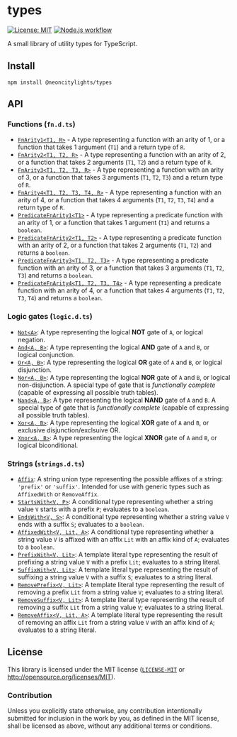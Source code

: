 # types

[![License: MIT](https://img.shields.io/badge/License-MIT-blue.svg)](https://opensource.org/licenses/MIT)
[![Node.js workflow](https://github.com/neoncitylights/types/actions/workflows/main.yml/badge.svg)](https://github.com/neoncitylights/types/actions/workflows/main.yml)

A small library of utility types for TypeScript.

## Install

```shell
npm install @neoncitylights/types
```

## API

### Functions (`fn.d.ts`)

- [`FnArity1<T1, R>`](./src/fn.d.ts) - A type representing a function with an arity of 1, or a function that takes 1 argument (`T1`) and a return type of `R`.
- [`FnArity2<T1, T2, R>`](./src/fn.d.ts) - A type representing a function with an arity of 2, or a function that takes 2 arguments (`T1`, `T2`) and a return type of `R`.
- [`FnArity3<T1, T2, T3, R>`](./src/fn.d.ts) - A type representing a function with an arity of 3, or a function that takes 3 arguments (`T1`, `T2`, `T3`) and a return type of `R`.
- [`FnArity4<T1, T2, T3, T4, R>`](./src/fn.d.ts) - A type representing a function with an arity of 4, or a function that takes 4 arguments (`T1`, `T2`, `T3`, `T4`) and a return type of `R`.
- [`PredicateFnArity1<T1>`](./src/fn.d.ts) - A type representing a predicate function with an arity of 1, or a function that takes 1 argument (`T1`) and returns a `boolean`.
- [`PredicateFnArity2<T1, T2>`](./src/fn.d.ts) - A type representing a predicate function with an arity of 2, or a function that takes 2 arguments (`T1`, `T2`) and returns a `boolean`.
- [`PredicateFnArity3<T1, T2, T3>`](./src/fn.d.ts) - A type representing a predicate function with an arity of 3, or a function that takes 3 arguments (`T1`, `T2`, `T3`) and returns a `boolean`.
- [`PredicateFnArity4<T1, T2, T3, T4>`](./src/fn.d.ts) - A type representing a predicate function with an arity of 4, or a function that takes 4 arguments (`T1`, `T2`, `T3`, `T4`) and returns a `boolean`.

### Logic gates (`logic.d.ts`)

- [`Not<A>`](./src/logic.d.ts): A type representing the logical **NOT** gate of `A`, or logical negation.
- [`And<A, B>`](./src/logic.d.ts): A type representing the logical **AND** gate of `A` and `B`, or logical conjunction.
- [`Or<A, B>`](./src/logic.d.ts): A type representing the logical **OR** gate of `A` and `B`, or logical disjunction.
- [`Nor<A, B>`](./src/logic.d.ts): A type representing the logical **NOR** gate of `A` and `B`, or logical non-disjunction. A special type of gate that is *functionally complete* (capable of expressing all possible truth tables).
- [`Nand<A, B>`](./src/logic.d.ts): A type representing the logical **NAND** gate of `A` and `B`. A special type of gate that is *functionally complete* (capable of expressing all possible truth tables).
- [`Xor<A, B>`](./src/logic.d.ts): A type representing the logical **XOR** gate of `A` and `B`, or exclusive disjunction/exclsuive OR.
- [`Xnor<A, B>`](./src/logic.d.ts): A type representing the logical **XNOR** gate of `A` and `B`, or logical biconditional.

### Strings (`strings.d.ts`)

- [`Affix`](./src/strings.d.ts): A string union type representing the possible affixes of a string: `'prefix'` or `'suffix'`. Intended for use with generic types such as `AffixedWith` or `RemoveAffix`.
- [`StartsWith<V, P>`](./src/strings.d.ts): A conditional type representing whether a string value `V` starts with a prefix `P`; evaluates to a `boolean`.
- [`EndsWith<V, S>`](./src/strings.d.ts): A conditional type representing whether a string value `V` ends with a suffix `S`; evaluates to a `boolean`.
- [`AffixedWith<V, Lit, A>`](./src/strings.d.ts): A conditional type representing whether a string value `V` is affixed with an affix `Lit` with an affix kind of `A`; evaluates to a `boolean`.
- [`PrefixWith<V, Lit>`](./src/strings.d.ts): A template literal type representing the result of prefixing a string value `V` with a prefix `Lit`; evaluates to a string literal.
- [`SuffixWith<V, Lit>`](./src/strings.d.ts): A template literal type representing the result of suffixing a string value `V` with a suffix `S`; evaluates to a string literal.
- [`RemovePrefix<V, Lit>`](./src/strings.d.ts): A template literal type representing the result of removing a prefix `Lit` from a string value `V`; evaluates to a string literal.
- [`RemoveSuffix<V, Lit>`](./src/strings.d.ts): A template literal type representing the result of removing a suffix `Lit` from a string value `V`; evaluates to a string literal.
- [`RemoveAffix<V, Lit, A>`](./src/strings.d.ts): A template literal type representing the result of removing an affix `Lit` from a string value `V` with an affix kind of `A`; evaluates to a string literal.

## License

This library is licensed under the MIT license ([`LICENSE-MIT`](./LICENSE) or <http://opensource.org/licenses/MIT>).

### Contribution

Unless you explicitly state otherwise, any contribution intentionally submitted for inclusion in the work by you, as defined in the MIT license, shall be licensed as above, without any additional terms or conditions.
